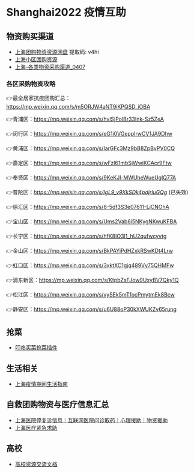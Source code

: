 # Shanghai2022 疫情互助

## 物资购买渠道

- [上海团购物资资源网盘](https://pan.baidu.com/s/11Rgysl9idb3m1UUFot6IRQ?pwd=v4hi) 提取码: v4hi 
- [上海小区团购资源](https://docs.qq.com/sheet/DTkV3Ulp0aGtZUmtp)
- [上海-各类物资采购渠道_0407](https://docs.qq.com/sheet/DSnBQbFFidmNQTFlQ?tab=BB08J2&scode=)

### 各区采购物资攻略

👉最全居家抗疫团购汇总：https://mp.weixin.qq.com/s/m5ORJW4aNT9iKPQSD_iOBA

👉青浦区：https://mp.weixin.qq.com/s/hvlSjPolBr33Ink-Sz5ZeA

👉闵行区：https://mp.weixin.qq.com/s/eG1i0VGeppIrwCV1JA9Dhw

👉黄浦区：https://mp.weixin.qq.com/s/IarGFc3Mz9bB8ZpBvPV0CQ

👉嘉定区：https://mp.weixin.qq.com/s/wFzl61mbSjWwiKCAcr9Ftw

👉奉贤区：https://mp.weixin.qq.com/s/9KeKJl-MWUheWueUglQ77A

👉普陀区：_https://mp.weixin.qq.com/s/IgL9_v9XkSDk4pdjrluGQg_ (已失效)

👉徐汇区：https://mp.weixin.qq.com/s/8-5df3S3e07611-LjCNOhA

👉宝山区：https://mp.weixin.qq.com/s/Ums2Vab6i5NKygNKwuKFBA

👉长宁区：https://mp.weixin.qq.com/s/hfK8IO3l1_hU2qufwcyvtg

👉金山区：https://mp.weixin.qq.com/s/BkPAYiPdHZxkRSwKDt4Lrw

👉虹口区：https://mp.weixin.qq.com/s/3xktXC1gjq489Vy75QHMFw

👉浦东新区：https://mp.weixin.qq.com/s/KtpbZsFJow9UxyBV7Qky1Q

👉松江区：https://mp.weixin.qq.com/s/vySEk5mTfocPmytmEk8Bcw

👉静安区：https://mp.weixin.qq.com/s/u6U88oP30kXWUKZv65rung




## 抢菜

- [叮咚买菜抢菜插件](https://mp.weixin.qq.com/s/7L5HSl0rirHjcZovoyIFMg)


## 生活相关
 
- [上海疫情期间生活指南](https://www.wolai.com/6TLbKJYT1JTq3cFqXTWVXC)

## 自救团购物资与医疗信息汇总

- [上海医院停复诊信息｜互联网医院问诊取药｜心理援助｜物资援助](https://docs.qq.com/sheet/DUGtlbFZpYUROZVlC)
- [上海医疗紧急求助](https://docs.qq.com/sheet/DQkxnQmxjYndhdGlX)





## 高校

- [高校资源交流文档](https://docs.qq.com/sheet/DYWtwQ1ZVZHVRdklN?tab=yv7neq)
